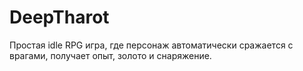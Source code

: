# DeepTharot
Простая idle RPG игра, где персонаж автоматически сражается с врагами, получает опыт, золото и снаряжение.
